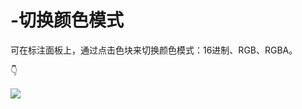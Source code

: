 # -切换颜色模式

可在标注面板上，通过点击色块来切换颜色模式：16进制、RGB、RGBA。 

👇

![](https://images-cdn.shimo.im/aRSmQjHSVPA3wQwO/15.png!thumbnail)

